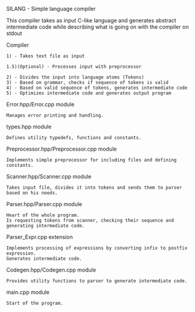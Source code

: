 SILANG - Simple language compiler

This compiler takes as input C-like language and generates abstract intermediate code
while describing what is going on with the compiler on stdout

Compiler

	1) - Takes text file as input

	1.5)(Optional) - Processes input with preprocessor

	2) - Divides the input into language atoms (Tokens)
	3) - Based on grammar, checks if sequence of tokens is valid
	4) - Based on valid sequence of tokens, generates intermediate code
	5) - Optimizes intermediate code and generates output program

Error.hpp/Error.cpp module
	
	Manages error printing and handling.

types.hpp module

	Defines utility typedefs, functions and constants.

Preprocessor.hpp/Preprocessor.cpp module

	Implements simple preprocessor for including files and defining constants.

Scanner.hpp/Scanner.cpp module

	Takes input file, divides it into tokens and sends them to parser based on his needs.

Parser.hpp/Parser.cpp module

	Heart of the whole program.
	Is requesting tokens from scanner, checking their sequence and generating intermediate code.

Parser_Expr.cpp extension

	Implements processing of expressions by converting infix to postfix expression. 
	Generates intermediate code.

Codegen.hpp/Codegen.cpp module

	Provides utility functions to parser to generate intermediate code.

main.cpp module

	Start of the program. 


